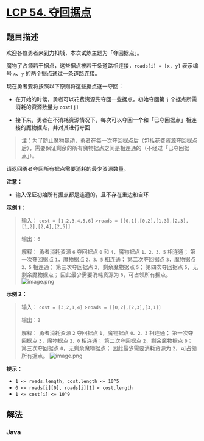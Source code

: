 # [LCP 54. 夺回据点](https://leetcode.cn/problems/s5kipK)

## 题目描述

<!-- 这里写题目描述 -->

欢迎各位勇者来到力扣城，本次试炼主题为「夺回据点」。

魔物了占领若干据点，这些据点被若干条道路相连接，`roads[i] = [x, y]` 表示编号 `x`、`y` 的两个据点通过一条道路连接。

现在勇者要将按照以下原则将这些据点逐一夺回：

-   在开始的时候，勇者可以花费资源先夺回一些据点，初始夺回第 `j` 个据点所需消耗的资源数量为 `cost[j]`

-   接下来，勇者在不消耗资源情况下，每次可以夺回**一个**和「已夺回据点」相连接的魔物据点，并对其进行夺回

> 注：为了防止魔物暴动，勇者在每一次夺回据点后（包括花费资源夺回据点后），需要保证剩余的所有魔物据点之间是相连通的（不经过「已夺回据点」）。

请返回勇者夺回所有据点需要消耗的最少资源数量。

**注意：**

-   输入保证初始所有据点都是连通的，且不存在重边和自环

**示例 1：**

> 输入：
> `cost = [1,2,3,4,5,6]` >`roads = [[0,1],[0,2],[1,3],[2,3],[1,2],[2,4],[2,5]]`
>
> 输出：`6`
>
> 解释：
> 勇者消耗资源 `6` 夺回据点 `0` 和 `4`，魔物据点 `1、2、3、5` 相连通；
> 第一次夺回据点 `1`，魔物据点 `2、3、5` 相连通；
> 第二次夺回据点 `3`，魔物据点 `2、5` 相连通；
> 第三次夺回据点 `2`，剩余魔物据点 `5`；
> 第四次夺回据点 `5`，无剩余魔物据点；
> 因此最少需要消耗资源为 `6`，可占领所有据点。
> ![image.png](https://fastly.jsdelivr.net/gh/doocs/leetcode@main/lcp/LCP%2054.%20%E5%A4%BA%E5%9B%9E%E6%8D%AE%E7%82%B9/images/1648706944-KJstUN-image.png)

**示例 2：**

> 输入：
> `cost = [3,2,1,4]` >`roads = [[0,2],[2,3],[3,1]]`
>
> 输出：`2`
>
> 解释：
> 勇者消耗资源 `2` 夺回据点 `1`，魔物据点 `0、2、3` 相连通；
> 第一次夺回据点 `3`，魔物据点 `2、0` 相连通；
> 第二次夺回据点 `2`，剩余魔物据点 `0`；
> 第三次夺回据点 `0`，无剩余魔物据点；
> 因此最少需要消耗资源为 `2`，可占领所有据点。
> ![image.png](https://fastly.jsdelivr.net/gh/doocs/leetcode@main/lcp/LCP%2054.%20%E5%A4%BA%E5%9B%9E%E6%8D%AE%E7%82%B9/images/1648707186-LJRwzU-image.png)

**提示：**

-   `1 <= roads.length, cost.length <= 10^5`
-   `0 <= roads[i][0], roads[i][1] < cost.length`
-   `1 <= cost[i] <= 10^9`

## 解法

### **Java**

```java

```
